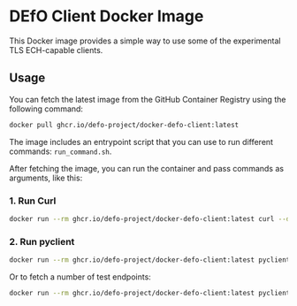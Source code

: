 # DEfO Client Docker Image

This Docker image provides a simple way to use some of the experimental TLS ECH-capable clients.

## Usage

You can fetch the latest image from the GitHub Container Registry using the following command:

```bash
docker pull ghcr.io/defo-project/docker-defo-client:latest
```

The image includes an entrypoint script that you can use to run different commands: `run_command.sh`.

After fetching the image, you can run the container and pass commands as arguments, like this:

### 1. Run Curl

```bash
docker run --rm ghcr.io/defo-project/docker-defo-client:latest curl --doh-url https://1.1.1.1/dns-query --ech true https://test.defo.ie/
```

### 2. Run pyclient

```bash
docker run --rm ghcr.io/defo-project/docker-defo-client:latest pyclient -v get https://defo.ie/ech-check.php
```

Or to fetch a number of test endpoints:

```bash
docker run --rm ghcr.io/defo-project/docker-defo-client:latest pyclient -v getlist --demo
```
